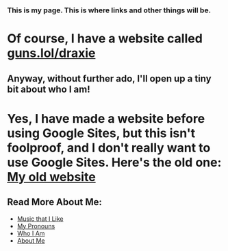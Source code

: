 <h3>This is my page. This is where links and other things will be.</h3>

<h1>Of course, I have a website called <a href="https://guns.lol/draxie">guns.lol/draxie</a></h1>

<h2>Anyway, without further ado, I'll open up a tiny bit about who I am!</h2>

<h1>Yes, I have made a website before using Google Sites,  
but this isn't foolproof, and I don't really want to use Google Sites.  
Here's the old one: <a href="https://sites.google.com/ccs.k12.in.us/all-about-me-drax/home">My old website</a></h1>

<h2>Read More About Me:</h2>
<ul>
    <li><a href="music.html">Music that I Like</a></li>
    <li><a href="pronouns.html">My Pronouns</a></li>
    <li><a href="who-i-am.html">Who I Am</a></li>
    <li><a href="about.html">About Me</a></li>
</ul>
